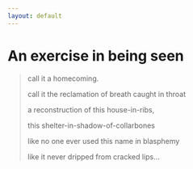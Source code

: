 ```yaml
---
layout:	default
---
```


# An exercise in being seen

> call it a homecoming.
>
> call it the reclamation of breath caught in throat
>
> a reconstruction of this house-in-ribs,
>
> this shelter-in-shadow-of-collarbones 
>
> like no one ever used this name in blasphemy
>
> like it never dripped from cracked lips...

